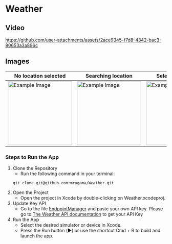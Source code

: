 # Weather
## Video
https://github.com/user-attachments/assets/2ace9345-f7d8-4342-bac3-80653a3a896c
## Images
| No location selected | Searching location | Selected location |
| ---- | ---- | ---- |
| <img src="https://github.com/user-attachments/assets/1886f22b-6af2-4848-ae0a-5397b2062734" alt="Example Image" width="200"> | <img src="https://github.com/user-attachments/assets/607e6557-1569-4865-a2d5-75defbb3f71f" alt="Example Image" width="200"> | <img src="https://github.com/user-attachments/assets/2fda1aa8-21c6-4fc2-95a2-9515c2d7ff4f" alt="Example Image" width="200"> |

### Steps to Run the App
1. Clone the Repository
    - Run the following command in your terminal:
    ```
    git clone git@github.com:mrugama/Weather.git
    ```
2. Open the Project
    - Open the project in Xcode by double-clicking on Weather.xcodeproj.
3. Update Key API
    - Go to the file [EndpointManager](https://github.com/mrugama/Weather/blob/f79f74f70b42f9f3eae7eed950832a32c1bedf3c/WeatherCore/Sources/Foundation/EndpointManager/Implementation/EndpointManager%2BImplementation.swift#L16) and paste your own API key. Please go to [The Weather API documentation](https://www.weatherapi.com/docs/) to get your API Key
4. Run the App
    - Select the desired simulator or device in Xcode.
    - Press the Run button (▶️) or use the shortcut Cmd + R to build and launch the app.
